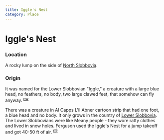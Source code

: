 ```yaml
---
title: Iggle's Nest
category: Place
---
```

# Iggle's Nest
### Location

A rocky lump on the side of [North Slobbovia](/Run/North-Slobbovia).

### Origin

It was named for the Lower Slobbovian "Iggle," a creature with a large blue head, no feathers, no body, two large clawed feet, that somehow can fly anyway. <sup>[nw][]</sup>

There was a creature in Al Capps L'il Abner cartoon strip that had one foot, a blue head and no body. It only grows in the country of [Lower Slobbovia](/Run/Lower-Slobbovia). The Lower Slobbovians were like Meany people - they wore ratty clothes and lived in snow holes. Ferguson used the Iggle's Nest for a jump takeoff and got 40-50 ft of air. <sup>[n9][]</sup>


[nw]: Names-Walt "Meany Names by Walter Little, 1984"
[n9]: Names-2009 "Meany Names, by Brian Thompson & Emilio Marasco"
